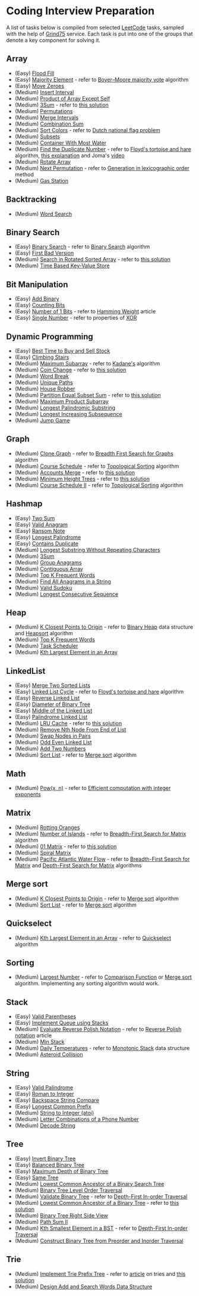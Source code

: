 # Coding Interview Preparation

A list of tasks below is compiled from selected [LeetCode](https://leetcode.com) tasks, sampled with the help of [Grind75](https://www.techinterviewhandbook.org/grind75) service. Each task is put into one of the groups that denote a key component for solving it.

## Array

- (Easy) [Flood Fill](https://leetcode.com/problems/flood-fill/)
- (Easy) [Majority Element](https://leetcode.com/problems/majority-element/description/) - refer to [Boyer–Moore majority vote](https://en.wikipedia.org/wiki/Boyer–Moore_majority_vote_algorithm) algorithm
- (Easy) [Move Zeroes](https://leetcode.com/problems/move-zeroes/)
- (Medium) [Insert Interval](https://leetcode.com/problems/insert-interval/)
- (Medium) [Product of Array Except Self](https://leetcode.com/problems/product-of-array-except-self/)
- (Medium) [3Sum](https://leetcode.com/problems/3sum/) - refer to [this solution](https://leetcode.com/problems/3sum/solutions/2602454/python-solution-100-explained/)
- (Medium) [Permutations](https://leetcode.com/problems/permutations/)
- (Medium) [Merge Intervals](https://leetcode.com/problems/merge-intervals/)
- (Medium) [Combination Sum](https://leetcode.com/problems/combination-sum/)
- (Medium) [Sort Colors](https://leetcode.com/problems/sort-colors/) - refer to [Dutch national flag problem](https://en.wikipedia.org/wiki/Dutch_national_flag_problem)
- (Medium) [Subsets](https://leetcode.com/problems/subsets/)
- (Medium) [Container With Most Water](https://leetcode.com/problems/container-with-most-water/)
- (Medium) [Find the Duplicate Number](https://leetcode.com/problems/find-the-duplicate-number/) - refer to [Floyd's tortoise and hare](https://en.wikipedia.org/wiki/Cycle_detection) algorithm, [this explanation](https://keithschwarz.com/interesting/code/?dir=find-duplicate) and Joma's [video](https://youtu.be/pKO9UjSeLew)
- (Medium) [Rotate Array](https://leetcode.com/problems/rotate-array/)
- (Medium) [Next Permutation](https://leetcode.com/problems/next-permutation/) - refer to [Generation in lexicographic order](https://en.wikipedia.org/wiki/Permutation#Generation_in_lexicographic_order) method
- (Medium) [Gas Station](https://leetcode.com/problems/gas-station/)

## Backtracking

- (Medium) [Word Search](https://leetcode.com/problems/word-search/)

## Binary Search
- (Easy) [Binary Search](https://leetcode.com/problems/binary-search/) - refer to [Binary Search](https://en.wikipedia.org/wiki/Binary_search_algorithm) algorithm
- (Easy) [First Bad Version](https://leetcode.com/problems/first-bad-version/)
- (Medium) [Search in Rotated Sorted Array](https://leetcode.com/problems/search-in-rotated-sorted-array/) - refer to [this solution](https://leetcode.com/problems/search-in-rotated-sorted-array/solutions/1183146/python3-solution-using-binary-search-faster-than-98-and-uses-the-least-memory/)
- (Medium) [Time Based Key-Value Store](https://leetcode.com/problems/time-based-key-value-store/)

## Bit Manipulation

- (Easy) [Add Binary](https://leetcode.com/problems/add-binary/)
- (Easy) [Counting Bits](https://leetcode.com/problems/counting-bits/)
- (Easy) [Number of 1 Bits](https://leetcode.com/problems/number-of-1-bits/) - refer to [Hamming Weight](https://en.wikipedia.org/wiki/Hamming_weight) article
- (Easy) [Single Number](https://leetcode.com/problems/single-number/) - refer to properties of [XOR](https://en.wikipedia.org/wiki/Exclusive_or)

## Dynamic Programming

- (Easy) [Best Time to Buy and Sell Stock](https://leetcode.com/problems/best-time-to-buy-and-sell-stock/)
- (Easy) [Climbing Stairs](https://leetcode.com/problems/climbing-stairs/)
- (Medium) [Maximum Subarray](https://leetcode.com/problems/maximum-subarray/) - refer to [Kadane's](https://en.wikipedia.org/wiki/Maximum_subarray_problem) algorithm
- (Medium) [Coin Change](https://leetcode.com/problems/coin-change/) - refer to [this solution](https://leetcode.com/problems/coin-change/solutions/478739/python3-dp-solution-with-comments-to-help-understand-what-is-happening-and-why/)
- (Medium) [Word Break](https://leetcode.com/problems/word-break/)
- (Medium) [Unique Paths](https://leetcode.com/problems/unique-paths/)
- (Medium) [House Robber](https://leetcode.com/problems/house-robber/)
- (Medium) [Partition Equal Subset Sum](https://leetcode.com/problems/partition-equal-subset-sum/) - refer to [this solution](https://leetcode.com/problems/partition-equal-subset-sum/solutions/3266674/416-space-99-79-solution-with-step-by-step-explanation/)
- (Medium) [Maximum Product Subarray](https://leetcode.com/problems/maximum-product-subarray/)
- (Medium) [Longest Palindromic Substring](https://leetcode.com/problems/longest-palindromic-substring/)
- (Medium) [Longest Increasing Subsequence](https://leetcode.com/problems/longest-increasing-subsequence/)
- (Medium) [Jump Game](https://leetcode.com/problems/jump-game/)

## Graph

- (Medium) [Clone Graph](https://leetcode.com/problems/clone-graph/) - refer to [Breadth First Search for Graphs](https://www.geeksforgeeks.org/breadth-first-search-or-bfs-for-a-graph/) algorithm
- (Medium) [Course Schedule](https://leetcode.com/problems/course-schedule/) - refer to [Topological Sorting](https://www.techinterviewhandbook.org/algorithms/graph/#topological-sorting) algorithm
- (Medium) [Accounts Merge](https://leetcode.com/problems/accounts-merge/) - refer to [this solution](https://leetcode.com/problems/accounts-merge/solutions/2014051/python-easy-to-read-and-understand-dfs/)
- (Medium) [Minimum Height Trees](https://leetcode.com/problems/minimum-height-trees/) - refer to [this solution](https://leetcode.com/problems/minimum-height-trees/solutions/76055/share-some-thoughts/)
- (Medium) [Course Schedule II](https://leetcode.com/problems/course-schedule-ii/) - refer to [Topological Sorting](https://www.techinterviewhandbook.org/algorithms/graph/#topological-sorting) algorithm

## Hashmap

- (Easy) [Two Sum](https://leetcode.com/problems/two-sum/)
- (Easy) [Valid Anagram](https://leetcode.com/problems/valid-anagram/)
- (Easy) [Ransom Note](https://leetcode.com/problems/ransom-note/)
- (Easy) [Longest Palindrome](https://leetcode.com/problems/longest-palindrome/)
- (Easy) [Contains Duplicate](https://leetcode.com/problems/contains-duplicate/)
- (Medium) [Longest Substring Without Repeating Characters](https://leetcode.com/problems/longest-substring-without-repeating-characters/)
- (Medium) [3Sum](https://leetcode.com/problems/3sum/)
- (Medium) [Group Anagrams](https://leetcode.com/problems/group-anagrams/)
- (Medium) [Contiguous Array](https://leetcode.com/problems/contiguous-array/)
- (Medium) [Top K Frequent Words](https://leetcode.com/problems/top-k-frequent-words/)
- (Medium) [Find All Anagrams in a String](https://leetcode.com/problems/find-all-anagrams-in-a-string/)
- (Medium) [Valid Sudoku](https://leetcode.com/problems/valid-sudoku/)
- (Medium) [Longest Consecutive Sequence](https://leetcode.com/problems/longest-consecutive-sequence/)

## Heap

- (Medium) [K Closest Points to Origin](https://leetcode.com/problems/k-closest-points-to-origin/) - refer to [Binary Heap](https://en.wikipedia.org/wiki/Binary_heap) data structure and [Heapsort](https://en.wikipedia.org/wiki/Heapsort) algorithm
- (Medium) [Top K Frequent Words](https://leetcode.com/problems/top-k-frequent-words/)
- (Medium) [Task Scheduler](https://leetcode.com/problems/task-scheduler/)
- (Medium) [Kth Largest Element in an Array](https://leetcode.com/problems/kth-largest-element-in-an-array/)

## LinkedList

- (Easy) [Merge Two Sorted Lists](https://leetcode.com/problems/merge-two-sorted-lists/)
- (Easy) [Linked List Cycle](https://leetcode.com/problems/linked-list-cycle/) - refer to [Floyd's tortoise and hare](https://en.wikipedia.org/wiki/Cycle_detection) algorithm
- (Easy) [Reverse Linked List](https://leetcode.com/problems/reverse-linked-list/)
- (Easy) [Diameter of Binary Tree](https://leetcode.com/problems/diameter-of-binary-tree/)
- (Easy) [Middle of the Linked List](https://leetcode.com/problems/middle-of-the-linked-list/)
- (Easy) [Palindrome Linked List](https://leetcode.com/problems/palindrome-linked-list/)
- (Medium) [LRU Cache](https://leetcode.com/problems/lru-cache/) - refer to [this solution](https://leetcode.com/problems/lru-cache/solutions/352295/python3-doubly-linked-list-and-dictionary/)
- (Medium) [Remove Nth Node From End of List](https://leetcode.com/problems/remove-nth-node-from-end-of-list/)
- (Medium) [Swap Nodes in Pairs](https://leetcode.com/problems/swap-nodes-in-pairs/)
- (Medium) [Odd Even Linked List](https://leetcode.com/problems/odd-even-linked-list/)
- (Medium) [Add Two Numbers](https://leetcode.com/problems/add-two-numbers/)
- (Medium) [Sort List](https://leetcode.com/problems/sort-list/) - refer to [Merge sort](https://en.wikipedia.org/wiki/Merge_sort) algorithm

## Math

- (Medium) [Pow(x, n)](https://leetcode.com/problems/powx-n/) - refer to [Efficient computation with integer exponents](https://en.wikipedia.org/wiki/Exponentiation#Efficient_computation_with_integer_exponents)

## Matrix
- (Medium) [Rotting Oranges](https://leetcode.com/problems/rotting-oranges/)
- (Medium) [Number of Islands](https://leetcode.com/problems/number-of-islands/) - refer to [Breadth-First Search for Matrix](https://www.geeksforgeeks.org/breadth-first-traversal-bfs-on-a-2d-array/) algorithm
- (Medium) [01 Matrix](https://leetcode.com/problems/01-matrix/) - refer to [this solution](https://leetcode.com/problems/01-matrix/solutions/1619495/bfs-python-solution/)
- (Medium) [Spiral Matrix](https://leetcode.com/problems/spiral-matrix/)
- (Medium) [Pacific Atlantic Water Flow](https://leetcode.com/problems/pacific-atlantic-water-flow/) - refer to [Breadth-First Search for Matrix](https://www.geeksforgeeks.org/breadth-first-traversal-bfs-on-a-2d-array/) and [Depth-First Search for Matrix](https://www.geeksforgeeks.org/depth-first-traversal-dfs-on-a-2d-array/) algorithms

## Merge sort

- (Medium) [K Closest Points to Origin](https://leetcode.com/problems/k-closest-points-to-origin/) - refer to [Merge sort](https://en.wikipedia.org/wiki/Merge_sort) algorithm
- (Medium) [Sort List](https://leetcode.com/problems/sort-list/) - refer to [Merge sort](https://en.wikipedia.org/wiki/Merge_sort) algorithm

## Quickselect
- (Medium) [Kth Largest Element in an Array](https://leetcode.com/problems/kth-largest-element-in-an-array/) - refer to [Quickselect](https://en.wikipedia.org/wiki/Quickselect) algorithm

## Sorting
- (Medium) [Largest Number](https://leetcode.com/problems/largest-number/) - refer to [Comparison Function](https://docs.python.org/3/howto/sorting.html#comparison-functions) or [Merge sort](https://en.wikipedia.org/wiki/Merge_sort) algorithm. Implementing any sorting algorithm would work.

## Stack

- (Easy) [Valid Parentheses](https://leetcode.com/problems/valid-parentheses/)
- (Easy) [Implement Queue using Stacks](https://leetcode.com/problems/implement-queue-using-stacks/)
- (Medium) [Evaluate Reverse Polish Notation](https://leetcode.com/problems/evaluate-reverse-polish-notation/) - refer to [Reverse Polish notation](https://en.wikipedia.org/wiki/Reverse_Polish_notation) article
- (Medium) [Min Stack](https://leetcode.com/problems/min-stack/)
- (Medium) [Daily Temperatures](https://leetcode.com/problems/daily-temperatures/) - refer to [Monotonic Stack](https://www.geeksforgeeks.org/introduction-to-monotonic-stack-data-structure-and-algorithm-tutorials/) data structure
- (Medium) [Asteroid Collision](https://leetcode.com/problems/asteroid-collision/)

## String

- (Easy) [Valid Palindrome](https://leetcode.com/problems/valid-palindrome/)
- (Easy) [Roman to Integer](https://leetcode.com/problems/roman-to-integer/)
- (Easy) [Backspace String Compare](https://leetcode.com/problems/backspace-string-compare/)
- (Easy) [Longest Common Prefix](https://leetcode.com/problems/longest-common-prefix/)
- (Medium) [String to Integer (atoi)](https://leetcode.com/problems/string-to-integer-atoi/)
- (Medium) [Letter Combinations of a Phone Number](https://leetcode.com/problems/letter-combinations-of-a-phone-number/)
- (Medium) [Decode String](https://leetcode.com/problems/decode-string/)

## Tree

- (Easy) [Invert Binary Tree](https://leetcode.com/problems/invert-binary-tree/)
- (Easy) [Balanced Binary Tree](https://leetcode.com/problems/balanced-binary-tree/)
- (Easy) [Maximum Depth of Binary Tree](https://leetcode.com/problems/maximum-depth-of-binary-tree/)
- (Easy) [Same Tree](https://leetcode.com/problems/same-tree/)
- (Medium) [Lowest Common Ancestor of a Binary Search Tree](https://leetcode.com/problems/lowest-common-ancestor-of-a-binary-search-tree/)
- (Medium) [Binary Tree Level Order Traversal](https://leetcode.com/problems/binary-tree-level-order-traversal/)
- (Medium) [Validate Binary Tree](https://leetcode.com/problems/validate-binary-search-tree/) - refer to [Depth-First In-order Traversal](https://en.wikipedia.org/wiki/Tree_traversal)
- (Medium) [Lowest Common Ancestor of a Binary Tree](https://leetcode.com/problems/lowest-common-ancestor-of-a-binary-tree/) - refer to [this solution](https://leetcode.com/problems/lowest-common-ancestor-of-a-binary-tree/solutions/3231708/236-solution-with-step-by-step-explanation/)
- (Medium) [Binary Tree Right Side View](https://leetcode.com/problems/binary-tree-right-side-view/)
- (Medium) [Path Sum II](https://leetcode.com/problems/path-sum-ii/)
- (Medium) [Kth Smallest Element in a BST](https://leetcode.com/problems/kth-smallest-element-in-a-bst/) - refer to [Depth-First In-order Traversal](https://en.wikipedia.org/wiki/Tree_traversal)
- (Medium) [Construct Binary Tree from Preorder and Inorder Traversal](https://leetcode.com/problems/construct-binary-tree-from-preorder-and-inorder-traversal/)

## Trie
- (Medium) [Implement Trie Prefix Tree](https://leetcode.com/problems/implement-trie-prefix-tree/) - refer to [article](https://medium.com/basecs/trying-to-understand-tries-3ec6bede0014) on tries and [this solution](https://leetcode.com/problems/implement-trie-prefix-tree/solutions/1509811/python-simple-approach-beats-99-77-submissions/)
- (Medium) [Design Add and Search Words Data Structure](https://leetcode.com/problems/design-add-and-search-words-data-structure/)
